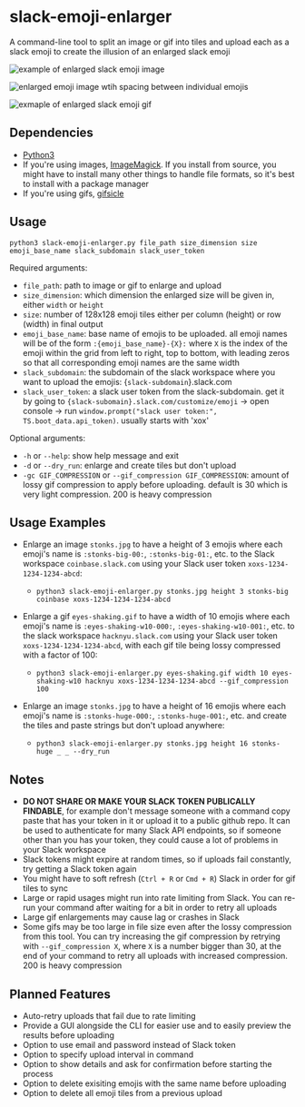 # slack-emoji-enlarger

A command-line tool to split an image or gif into tiles and upload each as a slack emoji to create the illusion of an enlarged slack emoji

![example of enlarged slack emoji image](https://user-images.githubusercontent.com/18149939/91142815-77996c80-e67f-11ea-87ec-08996111848a.png)

![enlarged emoji image wtih spacing between individual emojis](https://user-images.githubusercontent.com/18149939/91142862-8f70f080-e67f-11ea-9fcd-7a24ee56aa3d.png)

![exmaple of enlarged slack emoji gif](https://user-images.githubusercontent.com/18149939/91186739-640cf680-e6bd-11ea-8b67-1414417bdc85.gif)

## Dependencies

- [Python3](https://www.python.org/downloads/)
- If you're using images, [ImageMagick](https://imagemagick.org/script/download.php). If you install from source, you might have to install many other things to handle file formats, so it's best to install with a package manager
- If you're using gifs, [gifsicle](https://www.lcdf.org/gifsicle/)

## Usage
`python3 slack-emoji-enlarger.py file_path size_dimension size emoji_base_name slack_subdomain slack_user_token`

Required arguments:
- `file_path`: path to image or gif to enlarge and upload
- `size_dimension`: which dimension the enlarged size will be given in, either `width` or `height`
- `size`: number of 128x128 emoji tiles either per column (height) or row (width) in final output
- `emoji_base_name`: base name of emojis to be uploaded. all emoji names will be of the form `:{emoji_base_name}-{X}:` where `X` is the index of the emoji within the grid from left to right, top to bottom, with leading zeros so that all corresponding emoji names are the same width
- `slack_subdomain`: the subdomain of the slack workspace where you want to upload the emojis: {`slack-subdomain`}.slack.com
- `slack_user_token`:  a slack user token from the slack-subdomain. get it by going to `{slack-subomain}.slack.com/customize/emoji` -> open console -> run `window.prompt("slack user token:", TS.boot_data.api_token)`. usually starts with 'xox'

Optional arguments:
- `-h` or `--help`: show help message and exit
- `-d` or `--dry_run`: enlarge and create tiles but don't upload
- `-gc GIF_COMPRESSION` or `--gif_compression GIF_COMPRESSION`: amount of lossy gif compression to apply before uploading. default is 30 which is very light compression. 200 is heavy compression


## Usage Examples

- Enlarge an image `stonks.jpg` to have a height of 3 emojis where each emoji's name is `:stonks-big-00:`, `:stonks-big-01:`, etc. to the Slack workspace `coinbase.slack.com` using your Slack user token `xoxs-1234-1234-1234-abcd`:
  - `python3 slack-emoji-enlarger.py stonks.jpg height 3 stonks-big coinbase xoxs-1234-1234-1234-abcd`

- Enlarge a gif `eyes-shaking.gif` to have a width of 10 emojis where each emoji's name is `:eyes-shaking-w10-000:`, `:eyes-shaking-w10-001:`, etc. to the slack workspace `hacknyu.slack.com` using your Slack user token `xoxs-1234-1234-1234-abcd`, with each gif tile being lossy compressed with a factor of 100:
  - `python3 slack-emoji-enlarger.py eyes-shaking.gif width 10 eyes-shaking-w10 hacknyu xoxs-1234-1234-1234-abcd --gif_compression 100`

- Enlarge an image `stonks.jpg` to have a height of 16 emojis where each emoji's name is `:stonks-huge-000:`, `:stonks-huge-001:`, etc. and create the tiles and paste strings but don't upload anywhere:
  - `python3 slack-emoji-enlarger.py stonks.jpg height 16 stonks-huge _ _ --dry_run`

## Notes
- **DO NOT SHARE OR MAKE YOUR SLACK TOKEN PUBLICALLY FINDABLE**, for example don't message someone with a command copy paste that has your token in it or upload it to a public github repo. It can be used to authenticate for many Slack API endpoints, so if someone other than you has your token, they could cause a lot of problems in your Slack workspace
- Slack tokens might expire at random times, so if uploads fail constantly, try getting a Slack token again
- You might have to soft refresh (`Ctrl + R` or `Cmd + R`) Slack in order for gif tiles to sync
- Large or rapid usages might run into rate limiting from Slack. You can re-run your command after waiting for a bit in order to retry all uploads
- Large gif enlargements may cause lag or crashes in Slack
- Some gifs may be too large in file size even after the lossy compression from this tool. You can try increasing the gif compression by retrying with `--gif_compression X`, where `X` is a number bigger than 30, at the end of your command to retry all uploads with increased compression. 200 is heavy compression

## Planned Features
- Auto-retry uploads that fail due to rate limiting
- Provide a GUI alongside the CLI for easier use and to easily preview the results before uploading
- Option to use email and password instead of Slack token
- Option to specify upload interval in command
- Option to show details and ask for confirmation before starting the process
- Option to delete exisiting emojis with the same name before uploading
- Option to delete all emoji tiles from a previous upload
